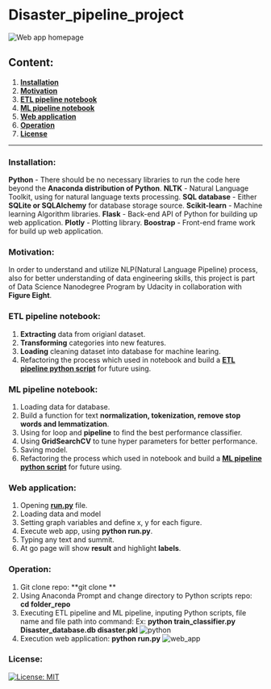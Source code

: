 # Disaster_pipeline_project
![**Web app homepage**]()

## Content:
1. [**Installation**](#Installation)
2. [**Motivation**](#Motivation)
3. [**ETL pipeline notebook**](#ETL-pipeline-notebook)
4. [**ML pipeline notebook**](#ML-pipeline-notebook)
5. [**Web application**](#Web-application)
6. [**Operation**](#Operation)
7. [**License**](#License)

----------------------------------------------------------------------------------------------------------------------------
### Installation:
**Python** - There should be no necessary libraries to run the code here beyond the **Anaconda distribution of Python**. 
**NLTK** - Natural Language Toolkit, using for natural language texts processing.
**SQL database** - Either **SQLite or SQLAlchemy** for database storage source.
**Scikit-learn** - Machine learning Algorithm libraries.
**Flask** - Back-end API of Python for building up web application.
**Plotly** - Plotting library.
**Boostrap** - Front-end frame work for build up web application.

### Motivation:
In order to understand and utilize NLP(Natural Language Pipeline) process, also for better understanding of data engineering skills, this project is part of Data Science Nanodegree Program by Udacity in collaboration with **Figure Eight**. 

### ETL pipeline notebook:
1. **Extracting** data from origianl dataset.
2. **Transforming** categories into new features.
3. **Loading** cleaning dataset into database for machine learing. 
4. Refactoring the process which used in notebook and build a [**ETL pipeline python script**](https://github.com/yayuchen/Disaster_pipeline_project/blob/main/data/ETL%20pipeline.ipynb) for future using.

### ML pipeline notebook:
1. Loading data for database.
2. Build a function for text **normalization, tokenization, remove stop words and lemmatization**.
3. Using for loop and **pipeline** to find the best performance classifier.
4. Using **GridSearchCV** to tune hyper parameters for better performance.
5. Saving model.
6. Refactoring the process which used in notebook and build a [**ML pipeline python script**](https://github.com/yayuchen/Disaster_pipeline_project/blob/main/models/ML_pipeline.ipynb) for future using. 

### Web application:
1. Opening [**run.py**]() file.
2. Loading data and model
3. Setting graph variables and define x, y for each figure.
4. Execute web app, using **python run.py**.
5. Typing any text and summit.
6. At go page will show **result** and highlight **labels**.

### Operation:
1. Git clone repo:
    **git clone **
2. Using Anaconda Prompt and change directory to Python scripts repo:
    **cd folder_repo**
3. Executing ETL pipeline and ML pipeline, inputing Python scripts, file name and file path into command:
    Ex: **python train_classifier.py Disaster_database.db disaster.pkl**
    ![python]()
4. Execution web application:
    **python run.py**
    ![web_app]()
    
### License:
[![License: MIT](https://img.shields.io/badge/License-MIT-yellow.svg)](https://opensource.org/licenses/MIT)
